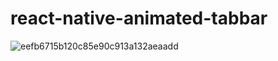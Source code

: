 # react-native-animated-tabbar


![eefb6715b120c85e90c913a132aeaadd](https://user-images.githubusercontent.com/58740404/103647474-54b88680-4f96-11eb-99e5-14e225554ef3.gif)
